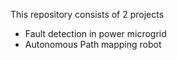 This repository consists of 2 projects
- Fault detection in power microgrid
- Autonomous Path mapping robot
